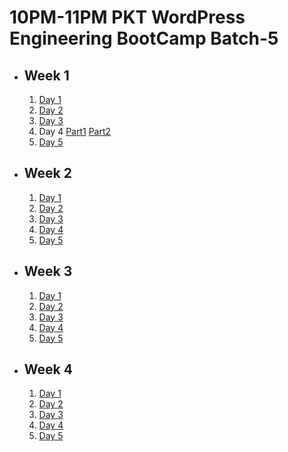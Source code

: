 # 10PM-11PM PKT WordPress Engineering BootCamp Batch-5

- ## Week 1

   1. [Day 1](https://www.facebook.com/iCodeguru/videos/1856348491443244)
   2. [Day 2](https://www.facebook.com/iCodeguru/videos/395921353270866)
   3. [Day 3](https://www.facebook.com/iCodeguru/videos/3742759979312498)
   4. Day 4 [Part1](https://www.facebook.com/iCodeguru/videos/1112832457087150) [Part2](https://www.facebook.com/iCodeguru/videos/1088445782708294)
   5. [Day 5](https://www.facebook.com/iCodeguru/videos/2477922079063089)

- ## Week 2

   1. [Day 1](https://www.facebook.com/iCodeguru/videos/892968446063034)
   2. [Day 2](https://www.facebook.com/watch/?v=1640277283202240)
   3. [Day 3](https://www.facebook.com/iCodeguru/videos/534233402595256/)
   4. [Day 4](https://www.facebook.com/iCodeguru/videos/940951501124486)
   5. [Day 5](https://www.facebook.com/iCodeguru/videos/1056595319374175)

- ## Week 3

   1. [Day 1](https://www.facebook.com/iCodeguru/videos/1270477127454675)
   2. [Day 2](https://www.facebook.com/iCodeguru/videos/514665224518126)
   3. [Day 3](https://www.facebook.com/iCodeguru/videos/1250605379462506)
   4. [Day 4](https://www.facebook.com/iCodeguru/videos/8488753684496441/)
   5. [Day 5](https://www.facebook.com/iCodeguru/videos/1703460990476895)

- ## Week 4

   1. [Day 1](https://www.facebook.com/iCodeguru/videos/8743210279042481)
   2. [Day 2](https://www.facebook.com/iCodeguru/videos/492274277138000)
   3. [Day 3](https://www.facebook.com/iCodeguru/videos/2945287288974177)
   4. [Day 4](https://www.facebook.com/iCodeguru/videos/1334939867913468)
   5. [Day 5](https://www.facebook.com/iCodeguru/videos/561810289843060)

<!-- - ## Week 5

   1. [Day 1]()
   2. [Day 2](https://www.facebook.com/iCodeguru/videos/2021379264961941)
   3. [Day 3](https://www.facebook.com/iCodeguru/videos/1263227291784805)
   4. [Day 4](https://www.facebook.com/iCodeguru/videos/909427783952595)
   5. [Day 5](https://www.facebook.com/iCodeguru/videos/519377674392871) -->

<!-- - ## Week 6

   1. [Day 1]()
   2. [Day 2]()
   3. [Day 3]()
   4. [Day 4]()
   5. [Day 5]() -->

<!-- - ## Week 

   1. [Day 1]()
   2. [Day 2]()
   3. [Day 3]()
   4. [Day 4]()
   5. [Day 5]() -->